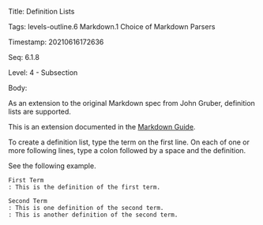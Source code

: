 Title:  Definition Lists

Tags:   levels-outline.6 Markdown.1 Choice of Markdown Parsers

Timestamp: 20210616172636

Seq:    6.1.8

Level:  4 - Subsection

Body: 

As an extension to the original Markdown spec from John Gruber, definition lists are supported.  

This is an extension documented in the [Markdown Guide][mdguide].

To create a definition list, type the term on the first line. On each of one or more following lines, type a colon followed by a space and the definition.

See the following example. 

```
First Term
: This is the definition of the first term.

Second Term
: This is one definition of the second term.
: This is another definition of the second term.
```

[mdguide]: https://www.markdownguide.org/extended-syntax/#definition-lists
